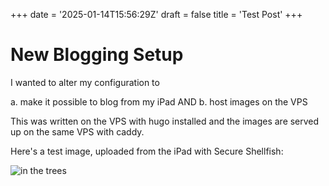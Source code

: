 +++
date = '2025-01-14T15:56:29Z'
draft = false
title = 'Test Post'
+++

# New Blogging Setup

I wanted to alter my configuration to 

a. make it possible to blog from my iPad AND
b. host images on the VPS

This was written on the VPS with hugo installed and the images are served up on the same VPS with caddy.

Here's a test image, uploaded from the iPad with Secure Shellfish:


![in the trees](https://alzxjm.com/2025/IMG_3217.jpeg)

